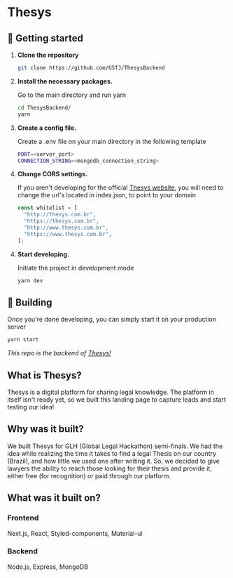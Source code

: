 # Thesys

## 🚀 Getting started

1.  **Clone the repository**

    ```sh
    git clone https://github.com/GSTJ/ThesysBackend
    ```

2.  **Install the necessary packages.**

    Go to the main directory and run yarn

    ```sh
    cd ThesysBackend/
    yarn
    ```

3.  **Create a config file.**

    Create a .env file on your main directory in the following template

    ```sh
    PORT=<server_port>
    CONNECTION_STRING=<mongodb_connection_string>
    ```

4.  **Change CORS settings.**

    If you aren't developing for the official [Thesys website](https://www.thesys.com.br/), you will need to change the url's located in index.json, to point to your domain

    ```js
    const whitelist = [
      "http://thesys.com.br",
      "https://thesys.com.br",
      "http://www.thesys.com.br",
      "https://www.thesys.com.br",
    ];
    ```

4)  **Start developing.**

    Initiate the project in development mode

    ```sh
    yarn dev
    ```

## 🚀 Building

Once you're done developing, you can simply start it on your production server

```sh
yarn start
```

_This repo is the backend of [Thesys!](https://github.com/GSTJ/Thesys)_

## What is Thesys?

Thesys is a digital platform for sharing legal knowledge. The platform in itself isn't ready yet, so we built this landing page to capture leads and start testing our idea!

## Why was it built?

We built Thesys for GLH (Global Legal Hackathon) semi-finals.
We had the idea while realizing the time it takes to find a legal Thesis on our country (Brazil), and how little we used one after writing it. So, we decided to give lawyers the ability to reach those looking for their thesis and provide it, either free (for recognition) or paid through our platform.

## What was it built on?

### Frontend

Next.js, React, Styled-components, Material-ui

### Backend

Node.js, Express, MongoDB
